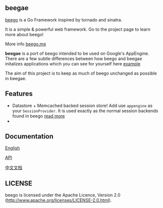 ## beegae

[beego](http://github.com/astaxie/beego) is a Go Framework inspired by tornado and sinatra.

It is a simple & powerful web framework. Go to the project page to learn more about beego!

More info [beego.me](http://beego.me)

**beegae** is a port of beego intended to be used on Google's AppEngine. There are a few subtle differences between how beego and beegae initalizes applications which you can see for yourself here [example](https://github.com/astaxie/beegae/tree/master/example)

The aim of this project is to keep as much of beego unchanged as possible in beegae.

## Features

* Datastore + Memcached backed session store! Add use `appengine` as your `SessionProvider`. It is used exactly as the normal session backends found in beego [read more](http://beego.me/docs/mvc/controller/session.md)
*


## Documentation

[English](http://beego.me/docs/intro/)

[API](http://gowalker.org/github.com/astaxie/beego)

[中文文档](http://beego.me/docs/intro/)


## LICENSE

beego is licensed under the Apache Licence, Version 2.0
(http://www.apache.org/licenses/LICENSE-2.0.html).